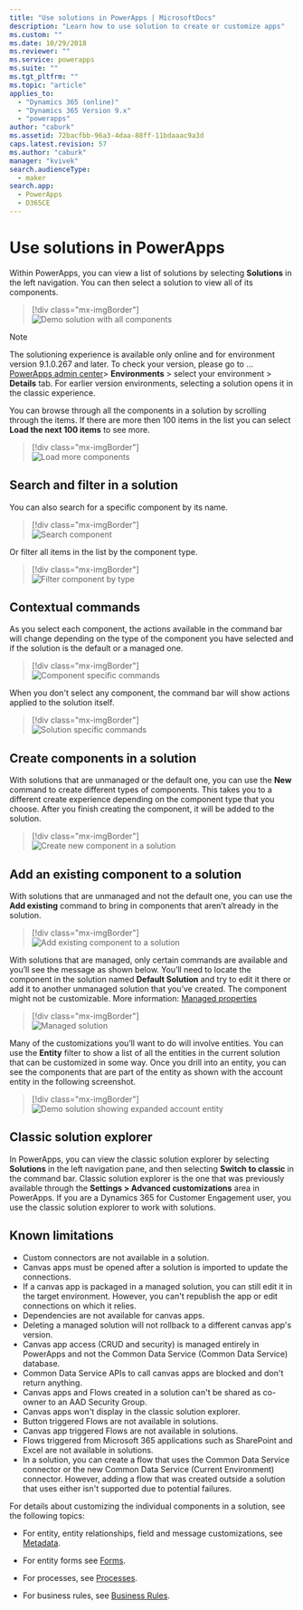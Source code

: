 ```yaml
---
title: "Use solutions in PowerApps | MicrosoftDocs"
description: "Learn how to use solution to create or customize apps"
ms.custom: ""
ms.date: 10/29/2018
ms.reviewer: ""
ms.service: powerapps
ms.suite: ""
ms.tgt_pltfrm: ""
ms.topic: "article"
applies_to: 
  - "Dynamics 365 (online)"
  - "Dynamics 365 Version 9.x"
  - "powerapps"
author: "caburk"
ms.assetid: 72bacfbb-96a3-4daa-88ff-11bdaaac9a3d
caps.latest.revision: 57
ms.author: "caburk"
manager: "kvivek"
search.audienceType: 
  - maker
search.app: 
  - PowerApps
  - D365CE
---
```

# Use solutions in PowerApps

 Within PowerApps, you can view a list of solutions by selecting **Solutions** in the left navigation. You can then select a solution to view all of its components. 
 
> [!div class="mx-imgBorder"]  
> ![Demo solution with all components](media/solution-all-items-list.PNG "Demo solution with all components")  
 
> [!NOTE]
>  The solutioning experience is available only online and for environment version 9.1.0.267 and later. To check your version, please go to …[PowerApps admin center](https://admin.powerapps.com/)> **Environments** > select your environment > **Details** tab. For earlier version environments, selecting a solution opens it in the classic experience.  
 
 You can browse through all the components in a solution by scrolling through the items. If there are more then 100 items in the list you can select **Load the next 100 items** to see more. 
 
> [!div class="mx-imgBorder"]  
> ![Load more components](media/load-more.PNG "Load more components")  

 ## Search and filter in a solution
 
 You can also search for a specific component by its name. 
 
> [!div class="mx-imgBorder"]  
> ![Search component](media/solution-search-box.png "Search component")  
 
 Or filter all items in the list by the component type.
  
> [!div class="mx-imgBorder"]  
> ![Filter component by type](media/solution-filter.PNG "Filter component by type")  
 
 ## Contextual commands
 
 As you select each component, the actions available in the command bar will change depending on the type of the component you have selected and if the solution is the default or a managed one. 
 
> [!div class="mx-imgBorder"]  
> ![Component specific commands](media/component-commands.png "Component specific commands")  
 
 When you don't select any component, the command bar will show actions applied to the solution itself. 
 
> [!div class="mx-imgBorder"]  
> ![Solution specific commands](media/solution-commands.PNG "Solution specific commands")  
 
 ## Create components in a solution
 With solutions that are unmanaged or the default one, you can use the **New** command to create different types of components. This takes you to a different create experience depending on the component type that you choose. After you finish creating the component, it will be added to the solution. 
 
> [!div class="mx-imgBorder"]  
> ![Create new component in a solution](media/solution-new-component.PNG "Create new component in a solution")  
 
 ## Add an existing component to a solution
 
 With solutions that are unmanaged and not the default one, you can use the **Add existing** command to bring in components that aren’t already in the solution.  
 
> [!div class="mx-imgBorder"]  
> ![Add existing component to a solution](media/solution-add-existing-component.PNG "Add existing component to a solution")  
  
 With solutions that are managed, only certain commands are available and you’ll see the message as shown below. You’ll need to locate the component in the solution named **Default Solution** and try to edit it there or add it to another unmanaged solution that you’ve created. The component might not be customizable. More information: [Managed properties](solutions-overview.md#managed-properties)

> [!div class="mx-imgBorder"]  
> ![Managed solution](media/managed-solution.PNG "Managed solution")  

 Many of the customizations you’ll want to do will involve entities. You can use the **Entity** filter to show a list of all the entities in the current solution that can be customized in some way. Once you drill into an entity, you can see the components that are part of the entity as shown with the account entity in the following screenshot. 
   
> [!div class="mx-imgBorder"]  
> ![Demo solution showing expanded account entity](media/solution-entity-account.png "Demo solution showing expanded account entity")  

## Classic solution explorer

In PowerApps, you can view the classic solution explorer by selecting **Solutions** in the left navigation pane, and then selecting **Switch to classic** in the command bar. Classic solution explorer is the one that was previously available through the **Settings > Advanced customizations** area in PowerApps. If you are a Dynamics 365 for Customer Engagement user, you use the classic solution explorer to work with solutions.  

## Known limitations

- Custom connectors are not available in a solution.
- Canvas apps must be opened after a solution is imported to update the connections.
- If a canvas app is packaged in a managed solution, you can still edit it in the target environment. However, you can't republish the app or edit connections on which it relies. 
- Dependencies are not available for canvas apps.
- Deleting a managed solution will not rollback to a different canvas app's version. 
-	Canvas app access (CRUD and security) is managed entirely in PowerApps and not the Common Data Service (Common Data Service) database.
-	Common Data Service APIs to call canvas apps are blocked and don't return anything. 
-	Canvas apps and Flows created in a solution can't be shared as co-owner to an AAD Security Group.
-	Canvas apps won't display in the classic solution explorer.
- Button triggered Flows are not available in solutions.
- Canvas app triggered Flows are not available in solutions.
- Flows triggered from Microsoft 365 applications such as SharePoint and Excel are not available in solutions.
- In a solution, you can create a flow that uses the Common Data Service connector or the new Common Data Service (Current Environment) connector. However, adding a flow that was created outside a solution that uses either isn't supported due to potential failures. 

 For details about customizing the individual components in a solution, see the following topics:  
  
-   For entity, entity relationships, field and message customizations, see [Metadata](create-edit-metadata.md).  
  
-   For entity forms see [Forms](../model-driven-apps/create-design-forms.md).  
  
-   For processes, see [Processes](../model-driven-apps/guide-staff-through-common-tasks-processes.md).  
  
-   For business rules, see [Business Rules](../model-driven-apps/create-business-rules-recommendations-apply-logic-form.md).  
